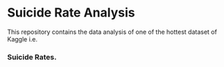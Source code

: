 # Suicide Rate Analysis
This repository contains the data analysis of one of the hottest dataset of Kaggle i.e. 
### Suicide Rates.
